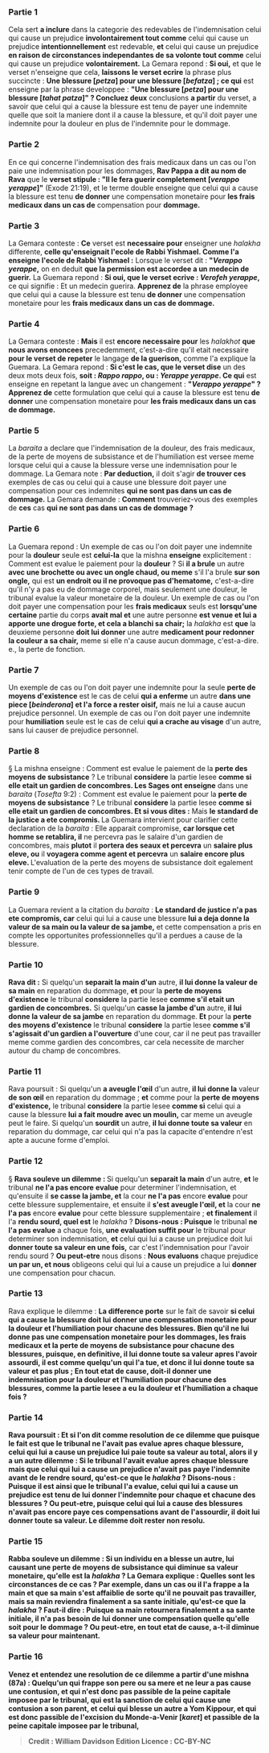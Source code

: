 
### Partie 1
Cela sert <b>a inclure</b> dans la categorie des redevables de l'indemnisation celui qui cause un prejudice <b>involontairement tout comme</b> celui qui cause un prejudice <b>intentionnellement</b> est redevable, <b>et</b> celui qui cause un prejudice <b>en raison de circonstances independantes de sa volonte tout comme</b> celui qui cause un prejudice <b>volontairement.</b> La Gemara repond : <b>Si oui,</b> et que le verset n'enseigne que cela, <b>laissons le verset ecrire</b> la phrase plus succincte : <b>Une blessure [<i>petza</i>] pour une blessure [<i>befatza</i>] ; ce qui</b> est enseigne par la phrase developpee : <b>"Une blessure [<i>petza</i>] pour une blessure [<i>tahat patza</i>]" ? Concluez deux</b> conclusions <b>a partir</b> du verset, a savoir que celui qui a cause la blessure est tenu de payer une indemnite quelle que soit la maniere dont il a cause la blessure, et qu'il doit payer une indemnite pour la douleur en plus de l'indemnite pour le dommage.

### Partie 2
En ce qui concerne l'indemnisation des frais medicaux dans un cas ou l'on paie une indemnisation pour les dommages, <b>Rav Pappa a dit au nom de Rava</b> que le <b>verset stipule : "Il le fera guerir completement [<i>verappo yerappe</i>]"</b> (Exode 21:19), et le terme double enseigne que celui qui a cause la blessure est tenu <b>de donner</b> une compensation monetaire pour <b>les frais medicaux dans un cas de</b> compensation pour <b>dommage.</b>

### Partie 3
La Gemara conteste : <b>Ce</b> verset est <b>necessaire pour</b> enseigner une <i>halakha</i> differente, <b>celle qu'enseignait l'ecole de Rabbi Yishmael. Comme l'a enseigne l'ecole de Rabbi Yishmael :</b> Lorsque le verset dit : <b>"<i>Verappo yerappe</i>,</b> on en deduit <b>que la permission est accordee a un medecin de guerir.</b> La Guemara repond : <b>Si oui, que le verset ecrive : <i>Verofeh yerappe</i>,</b> ce qui signifie : Et un medecin guerira. <b>Apprenez de</b> la phrase employee que celui qui a cause la blessure est tenu <b>de donner</b> une compensation monetaire pour les <b>frais medicaux dans un cas de dommage.</b>

### Partie 4
La Gemara conteste : <b>Mais</b> il est <b>encore necessaire pour</b> les <i>halakhot</i> <b>que nous avons enoncees</b> precedemment, c'est-a-dire qu'il etait necessaire <b>pour le verset de repeter</b> le langage <b>de la guerison,</b> comme l'a explique la Guemara. La Gemara repond : <b>Si c'est le cas, que le verset dise</b> un des deux mots deux fois, <b>soit : <i>Rappo rappo</i>, ou : <i>Yerappe yerappe</i>. Ce qui</b> est enseigne en repetant la langue avec un changement : <b>"<i>Verappo yerappe</i>" ? Apprenez de</b> cette formulation que celui qui a cause la blessure est tenu <b>de donner</b> une compensation monetaire pour <b>les frais medicaux dans un cas de dommage.</b>

### Partie 5
La <i>baraita</i> a declare que l'indemnisation de la douleur, des frais medicaux, de la perte de moyens de subsistance et de l'humiliation est versee meme lorsque celui qui a cause la blessure verse une indemnisation pour le dommage. La Gemara note : <b>Par deduction,</b> il doit s'agir <b>de trouver ces</b> exemples de cas ou celui qui a cause une blessure doit payer une compensation pour ces indemnites <b>qui ne sont pas dans un cas de dommage.</b> La Gemara demande : <b>Comment</b> trouveriez-vous</b> des exemples de <b>ces</b> cas <b>qui ne sont pas dans un cas de dommage ?</b>

### Partie 6
La Guemara repond : Un exemple de cas ou l'on doit payer une indemnite pour la <b>douleur</b> seule est <b>celui-la</b> que la mishna <b>enseigne</b> explicitement : Comment est evalue le paiement pour la <b>douleur</b> ? Si <b>il a brule</b> un autre <b>avec une brochette ou avec un <b>ongle chaud</b>, ou meme</b> s'il l'a brule <b>sur son ongle,</b> qui est <b>un endroit ou il ne provoque pas d'hematome,</b> c'est-a-dire qu'il n'y a pas eu de dommage corporel, mais seulement une douleur, le tribunal evalue la valeur monetaire de la douleur. Un exemple de cas ou l'on doit payer une compensation pour les <b>frais medicaux</b> seuls est <b>lorsqu'une certaine</b> partie du corps <b>avait mal et</b> une autre personne <b>est venue et lui a apporte une drogue forte, et cela a blanchi sa chair;</b> la <i>halakha</i> est <b>que</b> la deuxieme personne <b>doit lui donner</b> une autre <b>medicament pour redonner la couleur a sa chair,</b> meme si elle n'a cause aucun dommage, c'est-a-dire. e., la perte de fonction.

### Partie 7
Un exemple de cas ou l'on doit payer une indemnite pour la seule <b>perte de moyens d'existence</b> est le cas de celui <b>qui a enferme</b> un autre <b>dans une piece [<i>beinderona</i>] et l'a force a rester oisif,</b> mais ne lui a cause aucun prejudice personnel. Un exemple de cas ou l'on doit payer une indemnite pour <b>humiliation</b> seule est le cas de celui <b>qui a crache au visage</b> d'un autre, sans lui causer de prejudice personnel.

### Partie 8
§ La mishna enseigne : Comment est evalue le paiement de la <b>perte des moyens de subsistance</b> ? Le tribunal <b>considere</b> la partie lesee <b>comme si elle etait un gardien de concombres. Les Sages ont enseigne</b> dans une <i>baraita</i> (<i>Tosefta</i> 9:2) : Comment est evalue le paiement pour la <b>perte de moyens de subsistance</b> ? Le tribunal <b>considere</b> la partie lesee <b>comme si elle etait un gardien de concombres. Et si vous dites :</b> Mais <b>le standard de la justice a ete compromis. </b> La Guemara intervient pour clarifier cette declaration de la <i>baraita</i> : Elle apparait compromise, <b>car lorsque cet homme se retablira, il</b> ne percevra pas le salaire d'un gardien de concombres,</b> mais <b>plutot</b> il <b>portera des seaux et percevra</b> un <b>salaire plus eleve, ou</b> il <b>voyagera comme agent et percevra</b> un <b>salaire encore plus eleve. </b> L'evaluation de la perte des moyens de subsistance doit egalement tenir compte de l'un de ces types de travail.

### Partie 9
La Guemara revient a la citation du <i>baraita</i> : <b>Le standard de justice n'a pas ete compromis, car</b> celui qui lui a cause une blessure <b>lui a deja donne la valeur de sa main ou la valeur de sa jambe,</b> et cette compensation a pris en compte les opportunites professionnelles qu'il a perdues a cause de la blessure.

### Partie 10
<b>Rava dit :</b> Si quelqu'un <b>separait la main d'un</b> autre, <b>il lui donne la valeur de sa main</b> en reparation du dommage, <b>et</b> pour la <b>perte de moyens d'existence</b> le tribunal <b>considere</b> la partie lesee <b>comme s'il etait un gardien de concombres.</b> Si quelqu'un <b>casse la jambe d'un</b> autre, <b>il lui donne la valeur de sa jambe</b> en reparation du dommage. <b>Et</b> pour la <b>perte des moyens d'existence</b> le tribunal <b>considere</b> la partie lesee <b>comme s'il s'agissait d'un gardien a l'ouverture</b> d'une cour, car il ne peut pas travailler meme comme gardien des concombres, car cela necessite de marcher autour du champ de concombres.

### Partie 11
Rava poursuit : Si quelqu'un <b>a aveugle l'œil</b> d'un autre, <b>il lui donne la</b> valeur <b>de son œil</b> en reparation du dommage ; <b>et</b> comme pour la <b>perte de moyens d'existence,</b> le tribunal <b>considere</b> la partie lesee <b>comme si</b> celui qui a cause la blessure <b>lui a fait moudre avec un moulin,</b> car meme un aveugle peut le faire. Si quelqu'un <b>sourdit</b> un autre, <b>il lui donne toute sa valeur</b> en reparation du dommage, car celui qui n'a pas la capacite d'entendre n'est apte a aucune forme d'emploi.

### Partie 12
§ <b>Rava souleve un dilemme : </b> Si quelqu'un <b>separait la main</b> d'un autre, <b>et</b> le tribunal <b>ne l'a pas encore</b> <b>evalue</b> pour determiner l'indemnisation, et qu'ensuite il <b>se casse la jambe, et</b> la cour <b>ne l'a pas</b> encore <b>evalue</b> pour cette blessure supplementaire, et ensuite il <b>s'est aveugle l'œil, et</b> la cour <b>ne l'a pas</b> encore <b>evalue</b> pour cette blessure supplementaire ; <b>et finalement</b> il l'a <b>rendu sourd, quel est</b> le <i>halakha</i> ? <b>Disons-nous : Puisque</b> le tribunal <b>ne l'a pas evalue</b> a chaque fois, <b>une evaluation suffit pour</b> le tribunal pour determiner son indemnisation, <b>et</b> celui qui lui a cause un prejudice doit lui <b>donner toute sa valeur en une fois,</b> car c'est l'indemnisation pour l'avoir rendu sourd ? <b>Ou peut-etre</b> nous disons : <b>Nous evaluons</b> chaque prejudice <b>un par un, et nous</b> obligeons celui qui lui a cause un prejudice a lui <b>donner</b> une compensation pour chacun.

### Partie 13
Rava explique le dilemme : <b>La difference porte</b> sur le fait de savoir <b>si celui qui a cause la blessure <b>doit lui donner</b> une compensation monetaire pour <b>la douleur et l'humiliation pour chacune</b> des blessures. <b>Bien qu'il ne lui donne pas</b> une compensation monetaire <b>pour les dommages, les frais medicaux et la perte de moyens de subsistance pour chacune</b> des blessures, <b>puisque,</b> en definitive, <b>il lui donne toute sa valeur</b> apres l'avoir assourdi, <b>il est comme quelqu'un qui l'a tue, et donc il lui donne toute sa valeur</b> et pas plus ; <b>En tout etat de cause,</b> doit-il <b>donner</b> une indemnisation pour la <b>douleur et l'humiliation pour chacune</b> des blessures, <b>comme</b> la partie lesee <b>a eu la douleur et l'humiliation</b> a chaque fois ?

### Partie 14
Rava poursuit : <b>Et si l'on dit</b> comme resolution de ce dilemme que <b>puisque</b> le fait est <b>que le tribunal <b>ne l'avait pas evalue</b> apres chaque blessure, celui qui lui a cause un prejudice <b>lui paie toute sa valeur au total,</b> alors il y a un autre dilemme : Si le tribunal <b>l'avait evalue</b> apres chaque blessure mais que celui qui lui a cause un prejudice n'avait pas paye l'indemnite avant de le rendre sourd, <b>qu'est-ce que</b> le <i>halakha</i> ? <b>Disons-nous : Puisque</b> il est ainsi que le tribunal l'a <b>evalue,</b> celui qui lui a cause un prejudice <b>est tenu de lui donner</b> l'indemnite pour <b>chaque et chacune</b> des blessures ? <b>Ou peut-etre, puisque</b> celui qui lui a cause des blessures <b>n'avait pas</b> encore <b>paye</b> ces compensations avant de l'assourdir, <b>il</b> doit lui <b>donner toute sa valeur.</b> Le dilemme <b>doit rester</b> non resolu.

### Partie 15
<b>Rabba souleve un dilemme :</b> Si un individu en a blesse un autre, lui causant une <b>perte de moyens de subsistance qui diminue sa valeur monetaire</b>, <b>qu'elle est</b> la <i>halakha</i> ? La Gemara explique : <b>Quelles sont les circonstances</b> de ce cas ? <b>Par exemple,</b> dans un cas <b>ou il l'a frappe a la main et que sa main s'est affaiblie</b> de sorte qu'il ne pouvait pas travailler, <b>mais</b> sa main <b>reviendra finalement</b> a sa sante initiale, <b>qu'est-ce que</b> la <i>halakha</i> ? Faut-il dire : <b>Puisque</b> sa main <b>retournera finalement</b> a sa sante initiale, <b>il n'a pas besoin de lui donner une</b> compensation <b>quelle qu'elle soit</b> pour le dommage ? <b>Ou peut-etre, en tout etat de cause, a-t-il diminue</b> sa valeur pour <b>maintenant.</b>

### Partie 16
<b>Venez</b> et <b>entendez</b> une resolution de ce dilemme a partir d'une mishna (87a) : <b>Quelqu'un qui frappe son pere ou sa mere et ne leur a pas cause</b> <b>une contusion,</b> et qui n'est donc pas passible de la peine capitale imposee par le tribunal, qui est la sanction de celui qui cause une contusion a son parent, <b>et celui qui blesse un autre a Yom Kippour,</b> et qui est donc passible de l'excision du Monde-a-Venir [<i>karet</i>] et passible de la peine capitale imposee par le tribunal,

>Credit : William Davidson Edition
>Licence : CC-BY-NC